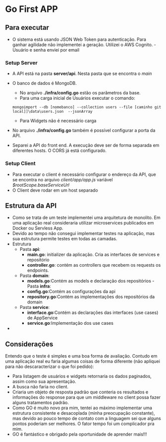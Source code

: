 # Go First APP

## Para executar
- O sistema está usando JSON Web Token para autenticação. Para ganhar agilidade não implementei a geração. Utilizei o AWS Cognito.
-Usuário e senha enviei por email

### Setup Server
- A API está na pasta **server/api**. Nesta pasta que se encontra o *main*
- O banco de dados é MongoDB.
    - No arquivo **./infra/config.go** estão os parâmetros da base.
    - Para uma carga inicial de Usuários executar o comando:
    ```
    mongoimport --db [nomebanco] --collection users --file [caminho git local]]\data\users.json  --jsonArray
    ```
    - Para Widgets não é necessário carga

- No arquivo **./infra/config.go** também é possível configurar a porta da API.
- Separei a API do front end. A execução deve ser de forma separada em diferentes hosts. O CORS já está configurado.

### Setup Client
- Para executar o client é necessário configurar o endereço da API, que se encontra no arquivo *client/app/app.js* variável *$rootScope.baseServiceUrl*
- O Client deve rodar em um host separado

## Estrutura da API
- Como se trata de um teste implementei uma arquitetura de monolito. Em uma aplicação real consideraria utilizar microservices publicados em Docker ou Servless App.
- Devido ao tempo não consegui implementar testes na aplicação, mas sua estrutura permite testes em todas as camadas.
- Estrutura
    - Pasta **api**:
        - **main.go**: initializer da aplicação. Cria as interfaces de services e repositório
        -   **controller.go**: contém as controllers que recebem os requests os endpoints.
     - Pasta **domain**: 
        - **models.go**:Contém as models e declaração dos repositórios
      - Pasta **infra**:
        - **config.go**:Contém as configurações da api
        - **repository.go**:Contém as implementações dos repositórios da domain
     - Pasta **service**:
        - **interface.go**:Contém as declarações das interfaces (use cases) de AppService
        - **service.go**:Implementação dos use cases
- 

## Considerações

Entendo que o teste é simples e uma boa forma de avaliação. Contudo em uma aplicação real eu faria algumas coisas de forma diferente (não apliquei para não descaracterizar o que foi pedido):
 - Para listagem de usuários e widgets retornaria os dados paginados, assim como sua apresentação.
 - A busca não faria no client.
 - Criaria um objeto de resposta padrão que conteria os resultados e informações do response para que um middleware no client possa fazer alguns tratamentos padrão.
  - Como GO é muito novo pra mim, tentei ao máximo implementar uma estrutura consistente e desacoplada (minha preocupação constante), mas devido ao pouco tempo de contato com a linguagem sei que alguns pontos poderiam ser melhores. O fator tempo foi um complicador pra mim.
 - GO é fantástico e obrigado pela oportunidade de aprender mais!!!